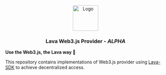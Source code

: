 <a name="readme-top"></a>

<!-- PROJECT LOGO -->
<br />
<div align="center">
  <img src="https://user-images.githubusercontent.com/2770565/223762290-44afc792-8ad4-4dbb-b2c2-532780d6c5de.png" alt="Logo" width="80" height="80">
  <h3 align="center">Lava Web3.js Provider - <i>ALPHA</i></h3>
  </p>
</div>

<b>Use the Web3.js, the Lava way 🌋</b>

This repository contains implementations of Web3.js provider using [Lava-SDK](https://github.com/lavanet/lava-sdk) to achieve decentralized access.

<!-- Prerequisites -->

